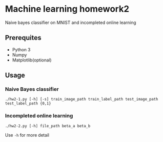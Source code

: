 # Machine learning homework2

Naive bayes classifier on MNIST and incompleted online learning

## Prerequites
- Python 3
- Numpy
- Matplotlib(optional)

## Usage

### Naive Bayes classifier

    ./hw2-1.py [-h] [-s] train_image_path train_label_path test_image_path test_label_path {0,1}

### Incompleted online learning

    ./hw2-2.py [-h] file_path beta_a beta_b

Use `-h` for more detail
